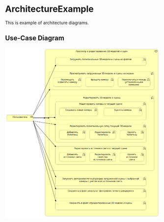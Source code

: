 # ArchitectureExample

This is example of architecture diagrams.

## Use-Case Diagram
![Alt text](/01_Use_Case_Diagram.bmp)
